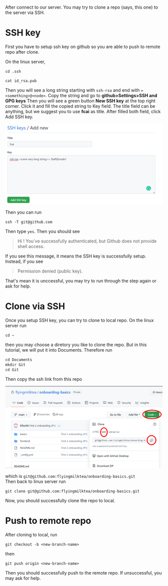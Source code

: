 After connect to our server. You may try to clone a repo (says, this one) to the server via SSH.

# SSH key
First you have to setup ssh key on github so you are able to push to remote repo after clone.

On the linux server,   
```
cd .ssh
```
```
cat id_rsa.pub
```
Then you will see a long string starting with ```ssh-rsa``` and end with ```= <something>@<node>```. Copy the string and go to **github>Settings>SSH and GPG keys** Then you will see a green button **New SSH key** at the top right corner. Click it and fill the copied string to Key field. The title field can be anything, but we suggest you to use **fcai** as title. After filled both field, click Add SSH key.  

<img src="./SSH.png" width="600"/>  

Then you can run
```
ssh -T git@github.com
```
Then type ```yes```. Then you should see
>  Hi <your Github username>! You've successfully authenticated, but Github does not provide shell access.  

If you see this message, it means the SSH key is successfully setup. Instead, if you see
>Permission denied (public key).  

That's mean it is unccessful, you may try to run through the step again or ask for help.
 
# Clone via SSH
Once you setup SSH key, you can try to clone to local repo. On the linux server run
```
cd ~
```
then you may choose a diretory you like to clone the repo. But in this tutorial, we will put it into Documents. Therefore run
```
cd Documents
mkdir Git
cd Git
```
Then copy the ssh link from this repo  
 
<img src="./gitpage.png" width="600"/>  
 
which is ```git@github.com:flyingmilktea/onboarding-basics.git```  
Then back to linux server run
```
git clone git@github.com:flyingmilktea/onboarding-basics.git
```
Now, you should successfully clone the repo to local.

# Push to remote repo
After cloning to local, run
```
git checkout -b <new-branch-name>
```
then
```
git push origin <new-branch-name>
```
Then you should successfully push to the remote repo. If unsuccessful, you may ask for help.

